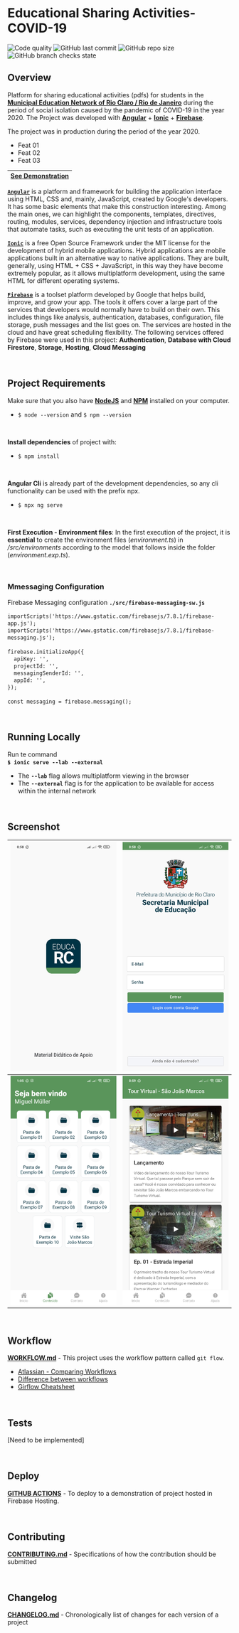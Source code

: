 # **Educational Sharing Activities- COVID-19**
![Code quality](https://img.shields.io/scrutinizer/quality/g/miguelsmuller/pwa-educational-sharing/master?style=flat-square)
![GitHub last commit](https://img.shields.io/github/last-commit/miguelsmuller/pwa-educational-sharing?style=flat-square)
![GitHub repo size](https://img.shields.io/github/repo-size/miguelsmuller/pwa-educational-sharing?style=flat-square)
![GitHub branch checks state](https://img.shields.io/github/checks-status/miguelsmuller/pwa-educational-sharing/master?style=flat-square)

## **Overview**
Platform for sharing educational activities (pdfs) for students in the [**Municipal Education Network of Rio Claro / Rio de Janeiro**](https://rioclaro.rj.gov.br/) during the period of social isolation caused by the pandemic of COVID-19 in the year 2020. The Project was developed with **[Angular](https://angular.io/)** + **[Ionic](https://ionicframework.com/)** + **[Firebase](https://firebase.com/)**.

The project was in production during the period of the year 2020.

- Feat 01
- Feat 02
- Feat 03

|[See Demonstration](https://educational-sharing-pwa.web.app) |
|:---------------------------------------------------:|

[**`Angular`**](https://angular.io/) is a platform and framework for building the application interface using HTML, CSS and, mainly, JavaScript, created by Google's developers. It has some basic elements that make this construction interesting. Among the main ones, we can highlight the components, templates, directives, routing, modules, services, dependency injection and infrastructure tools that automate tasks, such as executing the unit tests of an application.  

[**`Ionic`**](https://ionicframework.com/) is a free Open Source Framework under the MIT license for the development of hybrid mobile applications. Hybrid applications are mobile applications built in an alternative way to native applications. They are built, generally, using HTML + CSS + JavaScript, in this way they have become extremely popular, as it allows multiplatform development, using the same HTML for different operating systems. 

[**`Firebase`**](https://console.firebase.google.com/) is a toolset platform developed by Google that helps build, improve, and grow your app. The tools it offers cover a large part of the services that developers would normally have to build on their own. This includes things like analysis, authentication, databases, configuration, file storage, push messages and the list goes on. The services are hosted in the cloud and have great scheduling flexibility. The following services offered by Firebase were used in this project: **Authentication**, **Database with Cloud Firestore**, **Storage**, **Hosting**, **Cloud Messaging**

<br>

## **Project Requirements**  
Make sure that you also have **[NodeJS](https://nodejs.org/)** and **[NPM](https://www.npmjs.com/)** installed on your computer.
- `$ node --version` and `$ npm --version`

<br/>

**Install dependencies** of project with:  
- `$ npm install`

<br/>

**Angular Cli** is already part of the development dependencies, so any cli functionality can be used with the prefix npx.

- `$ npx ng serve`

<br/>

**First Execution - Environment files**: In the first execution of the project, it is **essential** to create the environment files (_environment.ts_) in _/src/environments_ according to the model that follows inside the folder (_environment.exp.ts_).

<br/>

### **Mmessaging Configuration**  
Firebase Messaging configuration **`./src/firebase-messaging-sw.js`**

```shell
importScripts('https://www.gstatic.com/firebasejs/7.8.1/firebase-app.js');
importScripts('https://www.gstatic.com/firebasejs/7.8.1/firebase-messaging.js');

firebase.initializeApp({
  apiKey: '',
  projectId: '',
  messagingSenderId: '',
  appId: '',
});

const messaging = firebase.messaging();
```

<br>

## **Running Locally**  
Run te command  
**`$ ionic serve --lab --external`**
- The **`--lab`** flag allows multiplatform viewing in the browser
- The **`--external`** flag is for the application to be available for access within the internal network 

<br>

## **Screenshot**
| ![Splash](docs/images/ui-splash.jpg "Splash") | ![Login](docs/images/ui-login.jpg "Login")    |
|-----------------------------------------------|-----------------------------------------------|
|   ![Home](docs/images/ui-home.jpg "Home")     | ![Vídeos](docs/images/ui-videos.jpg "Vídeos") |


<br>

## **Workflow**  
**[WORKFLOW.md](WORKFLOW.md)** - This project uses the workflow pattern called `git flow`.
- [Atlassian - Comparing Workflows](https://www.atlassian.com/br/git/tutorials/comparing-workflows/gitflow-workflow)
- [Difference between workflows](https://www.zup.com.br/blog/git-workflow)
- [Girflow Cheatsheet](https://danielkummer.github.io/git-flow-cheatsheet/index.pt_BR.html)

<br/>

## **Tests**  
[Need to be implemented]

<br/>

## **Deploy**  
**[GITHUB ACTIONS](https://github.com/miguelsmuller/pwa-educational-sharing/actions)** - To deploy to a demonstration of project hosted in Firebase Hosting.

<br/>

## **Contributing**  
**[CONTRIBUTING.md](CONTRIBUTING.md)** - Specifications of how the contribution should be submitted

<br/>

## **Changelog**  
**[CHANGELOG.md](CHANGELOG.md)** - Chronologically list of changes for each version of a project

